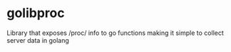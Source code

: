 # golibproc
Library that exposes /proc/ info to go functions making it simple to collect server data in golang
